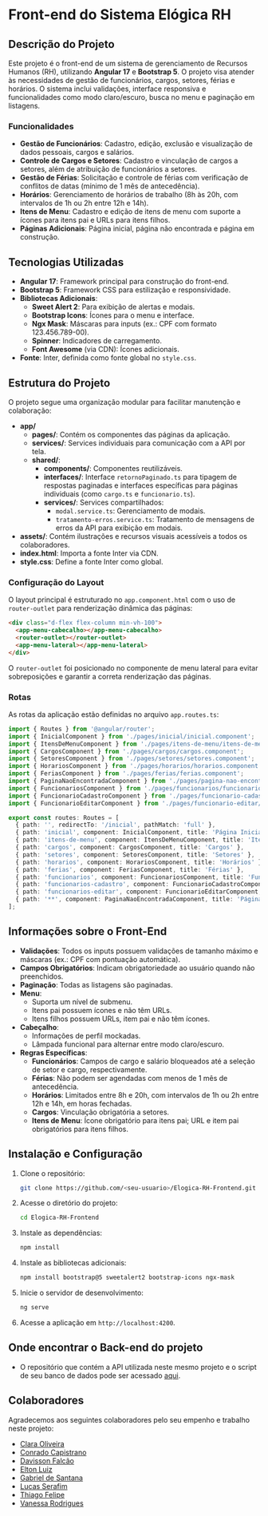 # Front-end do Sistema Elógica RH

## Descrição do Projeto
Este projeto é o front-end de um sistema de gerenciamento de Recursos Humanos (RH), utilizando **Angular 17** e **Bootstrap 5**. O projeto visa atender às necessidades de gestão de funcionários, cargos, setores, férias e horários. O sistema inclui validações, interface responsiva e funcionalidades como modo claro/escuro, busca no menu e paginação em listagens.

### Funcionalidades
- **Gestão de Funcionários**: Cadastro, edição, exclusão e visualização de dados pessoais, cargos e salários.
- **Controle de Cargos e Setores**: Cadastro e vinculação de cargos a setores, além de atribuição de funcionários a setores.
- **Gestão de Férias**: Solicitação e controle de férias com verificação de conflitos de datas (mínimo de 1 mês de antecedência).
- **Horários**: Gerenciamento de horários de trabalho (8h às 20h, com intervalos de 1h ou 2h entre 12h e 14h).
- **Itens de Menu**: Cadastro e edição de itens de menu com suporte a ícones para itens pai e URLs para itens filhos.
- **Páginas Adicionais**: Página inicial, página não encontrada e página em construção.

## Tecnologias Utilizadas
- **Angular 17**: Framework principal para construção do front-end.
- **Bootstrap 5**: Framework CSS para estilização e responsividade.
- **Bibliotecas Adicionais**:
  - **Sweet Alert 2**: Para exibição de alertas e modais.
  - **Bootstrap Icons**: Ícones para o menu e interface.
  - **Ngx Mask**: Máscaras para inputs (ex.: CPF com formato 123.456.789-00).
  - **Spinner**: Indicadores de carregamento.
  - **Font Awesome** (via CDN): Ícones adicionais.
- **Fonte**: Inter, definida como fonte global no `style.css`.

## Estrutura do Projeto
O projeto segue uma organização modular para facilitar manutenção e colaboração:

- **app/**
  - **pages/**: Contém os componentes das páginas da aplicação.
  - **services/**: Services individuais para comunicação com a API por tela.
  - **shared/**:
    - **components/**: Componentes reutilizáveis.
    - **interfaces/**: Interface `retornoPaginado.ts` para tipagem de respostas paginadas e interfaces específicas para páginas individuais (como `cargo.ts` e `funcionario.ts`).
    - **services/**: Services compartilhados:
      - `modal.service.ts`: Gerenciamento de modais.
      - `tratamento-erros.service.ts`: Tratamento de mensagens de erros da API para exibição em modais.
- **assets/**: Contém ilustrações e recursos visuais acessíveis a todos os colaboradores.
- **index.html**: Importa a fonte Inter via CDN.
- **style.css**: Define a fonte Inter como global.

### Configuração do Layout
O layout principal é estruturado no `app.component.html` com o uso de `router-outlet` para renderização dinâmica das páginas:

```html
<div class="d-flex flex-column min-vh-100">
  <app-menu-cabecalho></app-menu-cabecalho>
  <router-outlet></router-outlet>
  <app-menu-lateral></app-menu-lateral>
</div>
```

O `router-outlet` foi posicionado no componente de menu lateral para evitar sobreposições e garantir a correta renderização das páginas.

### Rotas
As rotas da aplicação estão definidas no arquivo `app.routes.ts`:

```typescript
import { Routes } from '@angular/router';
import { InicialComponent } from './pages/inicial/inicial.component';
import { ItensDeMenuComponent } from './pages/itens-de-menu/itens-de-menu.component';
import { CargosComponent } from './pages/cargos/cargos.component';
import { SetoresComponent } from './pages/setores/setores.component';
import { HorariosComponent } from './pages/horarios/horarios.component';
import { FeriasComponent } from './pages/ferias/ferias.component';
import { PaginaNaoEncontradaComponent } from './pages/pagina-nao-encontrada/pagina-nao-encontrada.component';
import { FuncionariosComponent } from './pages/funcionarios/funcionarios.component';
import { FuncionarioCadastroComponent } from './pages/funcionario-cadastro/funcionario-cadastro.component';
import { FuncionarioEditarComponent } from './pages/funcionario-editar/funcionario-editar.component';

export const routes: Routes = [
  { path: '', redirectTo: '/inicial', pathMatch: 'full' },
  { path: 'inicial', component: InicialComponent, title: 'Página Inicial' },
  { path: 'itens-de-menu', component: ItensDeMenuComponent, title: 'Itens de Menu' },
  { path: 'cargos', component: CargosComponent, title: 'Cargos' },
  { path: 'setores', component: SetoresComponent, title: 'Setores' },
  { path: 'horarios', component: HorariosComponent, title: 'Horários' },
  { path: 'ferias', component: FeriasComponent, title: 'Férias' },
  { path: 'funcionarios', component: FuncionariosComponent, title: 'Funcionários' },
  { path: 'funcionarios-cadastro', component: FuncionarioCadastroComponent, title: 'Funcionário Cadastro' },
  { path: 'funcionarios-editar', component: FuncionarioEditarComponent, title: 'Funcionário Editar' },
  { path: '**', component: PaginaNaoEncontradaComponent, title: 'Página não encontrada' },
];
```

## Informações sobre o Front-End
- **Validações**: Todos os inputs possuem validações de tamanho máximo e máscaras (ex.: CPF com pontuação automática).
- **Campos Obrigatórios**: Indicam obrigatoriedade ao usuário quando não preenchidos.
- **Paginação**: Todas as listagens são paginadas.
- **Menu**:
  - Suporta um nível de submenu.
  - Itens pai possuem ícones e não têm URLs.
  - Itens filhos possuem URLs, item pai e não têm ícones.
- **Cabeçalho**:
  - Informações de perfil mockadas.
  - Lâmpada funcional para alternar entre modo claro/escuro.
- **Regras Específicas**:
  - **Funcionários**: Campos de cargo e salário bloqueados até a seleção de setor e cargo, respectivamente.
  - **Férias**: Não podem ser agendadas com menos de 1 mês de antecedência.
  - **Horários**: Limitados entre 8h e 20h, com intervalos de 1h ou 2h entre 12h e 14h, em horas fechadas.
  - **Cargos**: Vinculação obrigatória a setores.
  - **Itens de Menu**: Ícone obrigatório para itens pai; URL e item pai obrigatórios para itens filhos.

## Instalação e Configuração
1. Clone o repositório:
   ```bash
   git clone https://github.com/<seu-usuario>/Elogica-RH-Frontend.git
   ```
2. Acesse o diretório do projeto:
   ```bash
   cd Elogica-RH-Frontend
   ```
3. Instale as dependências:
   ```bash
   npm install
   ```
4. Instale as bibliotecas adicionais:
   ```bash
   npm install bootstrap@5 sweetalert2 bootstrap-icons ngx-mask
   ```
5. Inicie o servidor de desenvolvimento:
   ```bash
   ng serve
   ```
6. Acesse a aplicação em `http://localhost:4200`.

## Onde encontrar o Back-end do projeto
- O repositório que contém a API utilizada neste mesmo projeto e o script de seu banco de dados pode ser acessado [aqui](https://github.com/GabrieldSantana/Elogica-RH-Backend).

## Colaboradores
Agradecemos aos seguintes colaboradores pelo seu empenho e trabalho neste projeto:
- [Clara Oliveira](https://github.com/mclaraoliveira)
- [Conrado Capistrano](https://github.com/ConradoCapistrano)
- [Davisson Falcão](https://github.com/DavissonJr)
- [Elton Luiz](https://github.com/eltonluiz178)
- [Gabriel de Santana](https://github.com/gabrieldsantana)
- [Lucas Serafim](https://github.com/LucasSerafim147)
- [Thiago Felipe](https://github.com/thiagotfsilva)
- [Vanessa Rodrigues](https://github.com/Vanvrs)

